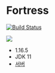 # Fortress
[![Build Status](https://travis-ci.com/monun/minigame-fortress.svg?branch=master)](https://travis-ci.org/monun/minigame-fortress)

[![](http://img.youtube.com/vi/MVLbOHXiem0/0.jpg)](http://www.youtube.com/watch?v=MVLbOHXiem0 "")

* 1.16.5
* JDK 11
* [서버](https://github.com/monun/fortress/releases/download/0.0.1/server.ps1)